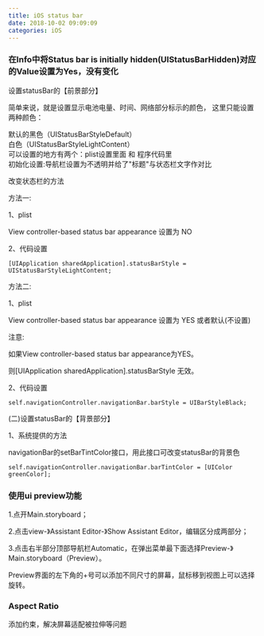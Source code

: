 ```yaml
---
title: iOS status bar
date: 2018-10-02 09:09:09
categories: iOS
---
```

### 在Info中将Status bar is initially hidden\(UIStatusBarHidden\)对应的Value设置为Yes，没有变化

设置statusBar的【前景部分】

简单来说，就是设置显示电池电量、时间、网络部分标示的颜色， 这里只能设置两种颜色：

默认的黑色（UIStatusBarStyleDefault）  
白色（UIStatusBarStyleLightContent）  
可以设置的地方有两个：plist设置里面 和 程序代码里  
初始化设置:导航栏设置为不透明并给了"标题"与状态栏文字作对比

改变状态栏的方法

方法一:

1、plist

View controller-based status bar appearance 设置为 NO

2、代码设置

```
[UIApplication sharedApplication].statusBarStyle = UIStatusBarStyleLightContent;
```

方法二:

1、plist

View controller-based status bar appearance 设置为 YES 或者默认\(不设置\)

注意:

如果View controller-based status bar appearance为YES。

则\[UIApplication sharedApplication\].statusBarStyle 无效。

2、代码设置

```
self.navigationController.navigationBar.barStyle = UIBarStyleBlack;
```

\(二\)设置statusBar的【背景部分】

1、系统提供的方法

navigationBar的setBarTintColor接口，用此接口可改变statusBar的背景色

```
self.navigationController.navigationBar.barTintColor = [UIColor greenColor];
```

### 使用ui preview功能

1.点开Main.storyboard；

2.点击view-》Assistant Editor-》Show Assistant Editor，编辑区分成两部分；

3.点击右半部分顶部导航栏Automatic，在弹出菜单最下面选择Preview-》Main.storyboard（Preview）。

Preview界面的左下角的+号可以添加不同尺寸的屏幕，鼠标移到视图上可以选择旋转。

### Aspect Ratio

添加约束，解决屏幕适配被拉伸等问题







